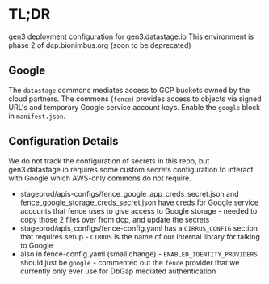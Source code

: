 # TL;DR

gen3 deployment configuration for gen3.datastage.io
This environment is phase 2 of dcp.bionimbus.org (soon to be deprecated)

## Google

The `datastage` commons mediates access to GCP buckets owned by the cloud
partners.  The commons (`fence`) provides access to objects via
signed URL's and temporary Google service account keys.
Enable the `google` block in `manifest.json`.


## Configuration Details

We do not track the configuration of secrets in this repo, but gen3.datastage.io
requires some custom secrets configuration to interact with Google which
AWS-only commons do not require.

* stageprod/apis-configs/fence_google_app_creds_secret.json and fence_google_storage_creds_secret.json have creds for Google service accounts that fence uses to give access to Google storage - needed to copy those 2 files over from dcp, and update the secrets
* stageprod/apis_configs/fence-config.yaml has a `CIRRUS_CONFIG` section that requires setup - `CIRRUS` is the name of our internal library for talking to Google
* also in fence-config.yaml (small change) - `ENABLED_IDENTITY_PROVIDERS` should just be `google` - commented out the `fence` provider that we currently only ever use for DbGap mediated authentication
